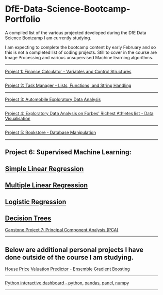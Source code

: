 # DfE-Data-Science-Bootcamp-Portfolio
A compiled list of the various projected developed during the DfE Data Science Bootcamp I am currently studying.

I am expecting to complete the bootcamp content by early February and so this is not a completed list of coding projects. Still to cover in the course are Image Processing and various unsupervised Machine learning algorithms. 

----
<a href = "https://github.com/RyanPitt100/DfE-Data-Science-Bootcamp-Projects/blob/main/finance_calculators.py">Project 1: Finance Calculator -  Variables and Control Structures</a>

----
<a href="https://github.com/RyanPitt100/DfE-Data-Science-Bootcamp-Projects/blob/main/task_manager.py"> Project 2: Task Manager - Lists, Functions, and String Handling
</a>

----
<a href = "https://github.com/RyanPitt100/DfE-Data-Science-Bootcamp-Projects/blob/main/EDAOnTheAutomobileDataset_CapstoneProject.docx"> Project 3: Automobile Exploratory Data Analysis</a>

----
<a href = "https://github.com/RyanPitt100/DfE-Data-Science-Bootcamp-Projects/blob/main/capstone4EDA.docx">Project 4: Exploratory Data Analysis on Forbes' Richest Athletes list - Data Visualisation</a>

----
<a href = "https://github.com/RyanPitt100/DfE-Data-Science-Bootcamp-Projects/blob/main/Bookstore.py">Project 5: Bookstore - Database Manipulation
</a>

----
<strong>Project 6: Supervised Machine Learning: </strong>
----
<a href = "https://github.com/RyanPitt100/DfE-Data-Science-Bootcamp-Projects/blob/main/Linear%20Regression.ipynb">Simple Linear Regression</a>
----
<a href ="https://github.com/RyanPitt100/DfE-Data-Science-Bootcamp-Projects/blob/main/Multiple%20Linear%20Regression.ipynb">Multiple Linear Regression</a>
----
<a href = "https://github.com/RyanPitt100/DfE-Data-Science-Bootcamp-Projects/blob/main/Logistic%20Regression.ipynb"> Logistic Regression </a>
----
<a href = "https://github.com/RyanPitt100/DfE-Data-Science-Bootcamp-Projects/blob/main/Decision%20Trees%20(3).ipynb">Decision Trees</a>
----
<a href = "https://github.com/RyanPitt100/DfE-Data-Science-Bootcamp-Projects/blob/main/Capstone%20project%20vii.ipynb">Capstone Project 7:
Principal Component Analysis (PCA)</a>

----------------------------------------------------------------------------------------------------
Below are additional personal projects I have done outside of the course I am studying.
----

<a href = "https://github.com/RyanPitt100/DfE-Data-Science-Bootcamp-Projects/blob/main/House%20Price%20Valuation%20Ensemble%20Gradient%20Boosting.ipynb">House Price Valuation Predictor - Ensemble Gradient Boosting</a>

----

<a href = "https://github.com/RyanPitt100/Python-Interactive-Dashboard">Python interactive dashboard - python, pandas, panel, numpy</a>

----
